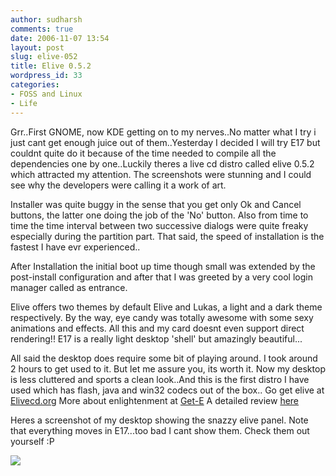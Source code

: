 ```yaml
---
author: sudharsh
comments: true
date: 2006-11-07 13:54
layout: post
slug: elive-052
title: Elive 0.5.2
wordpress_id: 33
categories:
- FOSS and Linux
- Life
---
```


Grr..First GNOME, now KDE getting on to my nerves..No matter what I try i just cant get enough juice out of them..Yesterday I decided I will try E17 but couldnt quite do it because of the time needed to compile all the dependencies one by one..Luckily theres a live cd distro called elive 0.5.2 which attracted my attention. The screenshots were stunning and I could see why the developers were calling it a work of art.

Installer was quite buggy in the sense that you get only Ok and Cancel buttons, the latter one doing the job of the 'No' button. Also from time to time the time interval between two successive dialogs were quite freaky especially during the partition part. That said, the speed of installation is the fastest I have evr experienced..

After Installation the initial boot up time though small was extended by the post-install configuration and after that I was greeted by a very cool login manager called as entrance.

Elive offers two themes by default Elive and Lukas, a light and a dark theme respectively. By the way, eye candy was totally awesome with some sexy animations and effects. All this and my card doesnt even support direct rendering!! E17 is a really light desktop 'shell' but amazingly beautiful...

All said the desktop does require some bit of playing around. I took around 2 hours to get used to it. But let me assure you, its worth it. Now my desktop is less cluttered and sports a clean look..And this is the first distro I have used which has flash, java and win32 codecs out of the box..
Go get elive at [Elivecd.org](http://elivecd.org)
More about enlightenment at [Get-E](http://get-e.org)
A detailed review [here](http://flaviostechnotalk.com/wordpress/index.php/2005/09/04/elive-03-review/)

Heres a screenshot of my desktop showing the snazzy elive panel. Note that everything moves in E17...too bad I cant show them. Check them out yourself :P

![](http://sudharsh.files.wordpress.com/2006/11/screenshot11.png)
